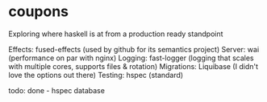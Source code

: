 # coupons

Exploring where haskell is at from a production ready standpoint

Effects: fused-effects (used by github for its semantics project)
Server: wai (performance on par with nginx)
Logging: fast-logger (logging that scales with multiple cores, supports files & rotation)
Migrations: Liquibase (I didn't love the options out there)
Testing: hspec (standard)

todo:
done - hspec
database
